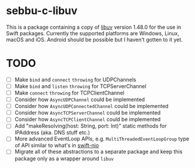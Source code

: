 # sebbu-c-libuv

This is a package containing a copy of [libuv](https://github.com/libuv/libuv) version 1.48.0 for the use in Swift packages. Currently the supported platforms are Windows, Linux, macOS and iOS. Android should be possible but I haven't gotten to it yet.

# TODO
- [ ] Make ```bind``` and ```connect``` ```throwing``` for UDPChannels
- [ ] Make ```bind``` and ```listen``` ```throwing``` for TCPServerChannel
- [ ] Make ```connect``` ```throwing``` for TCPClientChannel
- [ ] Consider how ```AsyncUDPChannel``` could be implemented
- [ ] Consider how ```AsyncUDPConnectedChannel``` could be implemented
- [ ] Consider how ```AsyncTCPServerChannel``` could be implemented
- [ ] Consider how ```AsyncTCPClientChannel``` could be implemented
- [ ] Add "makeResolving(host: String, port: Int)" static methods for IPAddress (aka. DNS stuff etc.)
- [ ] More advanced EventLoop APIs, e.g. ```MultiThreadedEventLoopGroup``` type of API similar to what's in [swift-nio](https://github.com/apple/swift-nio)
- [ ] Migrate all of these abstractions to a separate package and keep this package only as a wrapper around ```libuv```